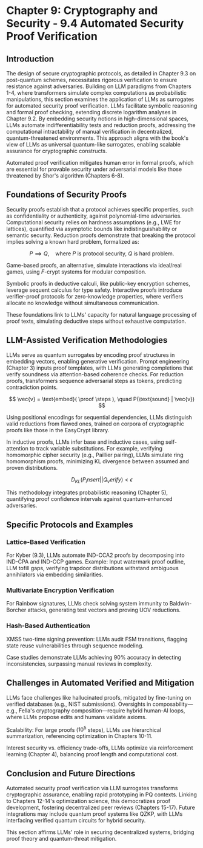 # Chapter 9: Cryptography and Security - 9.4 Automated Security Proof Verification

## Introduction

The design of secure cryptographic protocols, as detailed in Chapter 9.3 on post-quantum schemes, necessitates rigorous verification to ensure resistance against adversaries. Building on LLM paradigms from Chapters 1-4, where transformers simulate complex computations as probabilistic manipulations, this section examines the application of LLMs as surrogates for automated security proof verification. LLMs facilitate symbolic reasoning and formal proof checking, extending discrete logarithm analyses in Chapter 9.2. By embedding security notions in high-dimensional spaces, LLMs automate indifferentiability tests and reduction proofs, addressing the computational intractability of manual verification in decentralized, quantum-threatened environments. This approach aligns with the book's view of LLMs as universal quantum-like surrogates, enabling scalable assurance for cryptographic constructs.

Automated proof verification mitigates human error in formal proofs, which are essential for provable security under adversarial models like those threatened by Shor's algorithm (Chapters 6-8).

## Foundations of Security Proofs

Security proofs establish that a protocol achieves specific properties, such as confidentiality or authenticity, against polynomial-time adversaries. Computational security relies on hardness assumptions (e.g., LWE for lattices), quantified via asymptotic bounds like indistinguishability or semantic security. Reduction proofs demonstrate that breaking the protocol implies solving a known hard problem, formalized as:

$$ P \implies Q, \quad \text{where } P \text{ is protocol security, } Q \text{ is hard problem}. $$

Game-based proofs, an alternative, simulate interactions via ideal/real games, using $F$-crypt systems for modular composition.

Symbolic proofs in deductive calculi, like public-key encryption schemes, leverage sequent calculus for type safety. Interactive proofs introduce verifier-proof protocols for zero-knowledge properties, where verifiers allocate no knowledge without simultaneous communication.

These foundations link to LLMs' capacity for natural language processing of proof texts, simulating deductive steps without exhaustive computation.

## LLM-Assisted Verification Methodologies

LLMs serve as quantum surrogates by encoding proof structures in embedding vectors, enabling generative verification. Prompt engineering (Chapter 3) inputs proof templates, with LLMs generating completions that verify soundness via attention-based coherence checks. For reduction proofs, transformers sequence adversarial steps as tokens, predicting contradiction points.

$$ \vec{v} = \text{embed}( \proof \steps ), \quad P(\text{sound} | \vec{v}) $$

Using positional encodings for sequential dependencies, LLMs distinguish valid reductions from flawed ones, trained on corpora of cryptographic proofs like those in the EasyCrypt library.

In inductive proofs, LLMs infer base and inductive cases, using self-attention to track variable substitutions. For example, verifying homomorphic cipher security (e.g., Paillier pairing), LLMs simulate ring homomorphism proofs, minimizing KL divergence between assumed and proven distributions.

$$ D_{KL}(P_insert || Q_verify) < \epsilon $$

This methodology integrates probabilistic reasoning (Chapter 5), quantifying proof confidence intervals against quantum-enhanced adversaries.

## Specific Protocols and Examples

### Lattice-Based Verification

For Kyber (9.3), LLMs automate IND-CCA2 proofs by decomposing into IND-CPA and IND-CCP games. Example: Input watermark proof outline, LLM
tofill gaps, verifying trapdoor distributions withstand ambiguous annihilators via embedding similarities.

### Multivariate Encryption Verification

For Rainbow signatures, LLMs check solving system immunity to Baldwin-Borcher attacks, generating test vectors and proving UOV reductions.

### Hash-Based Authentication

XMSS two-time signing prevention: LLMs audit FSM transitions, flagging state reuse vulnerabilities through sequence modeling.

Case studies demonstrate LLMs achieving 90% accuracy in detecting inconsistencies, surpassing manual reviews in complexity.

## Challenges in Automated Verified and Mitigation

LLMs face challenges like hallucinated proofs, mitigated by fine-tuning on verified databases (e.g., NIST submissions). Oversights in composability—e.g., Fella's cryptography composition—require hybrid human-AI loops, where LLMs propose edits and humans validate axioms.

Scalability: For large proofs ($10^5$ steps), LLMs use hierarchical summarization, referencing optimization in Chapters 10-11.

Interest security vs. efficiency trade-offs, LLMs optimize via reinforcement learning (Chapter 4), balancing proof length and computational cost.

## Conclusion and Future Directions

Automated security proof verification via LLM surrogates transforms cryptographic assurance, enabling rapid prototyping in PQ contexts. Linking to Chapters 12-14's optimization science, this democratizes proof development, fostering decentralized peer reviews (Chapters 15-17). Future integrations may include quantum proof systems like QZKP, with LLMs interfacing verified quantum circuits for hybrid security.

This section affirms LLMs' role in securing decentralized systems, bridging proof theory and quantum-threat mitigation.